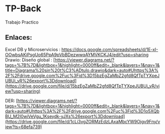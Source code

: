 # TP-Back
Trabajo Practico
## Enlaces:
Excel DB y Microservicios : https://docs.google.com/spreadsheets/d/1E-xI-OOwbsAKiPsgUo65PpA9pVbBDezwwqAYMVKCKJ4/edit?usp=sharing
Drawio:
  Diseño global :
[https://viewer.diagrams.net/?tags=%7B%7D&lightbox=1&highlight=0000ff&edit=_blank&layers=1&nav=1&title=Diagrama%20sin%20t%C3%ADtulo.drawio&dark=auto#Uhttps%3A%2F%2Fdrive.google.com%2Fuc%3Fid%3D15bzEgZaMbZ2gfd8QfTpTYXpeJUBUi_vR%26export%3Ddownload](https://drive.google.com/file/d/15bzEgZaMbZ2gfd8QfTpTYXpeJUBUi_vR/view?usp=sharing)

  DER:
  [https://viewer.diagrams.net/?tags=%7B%7D&lightbox=1&highlight=0000ff&edit=_blank&layers=1&nav=1&dark=auto#Uhttps%3A%2F%2Fdrive.google.com%2Fuc%3Fid%3D1o5XQbBU_M2I0wiVeVgu_1Kseydk-yJXs%26export%3Ddownload](https://drive.google.com/file/d/1cLi3vgZORMzEdzLAxaMbcYW9Ojgv9Fny/view?ts=68efa739)
